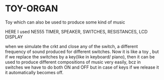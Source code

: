 # TOY-ORGAN
Toy which can also be used to produce some kind of music

HERE I used NE555 TIMER, SPEAKER, SWITCHES, RESISTANCES, LCD DISPLAY
 
 when we simulate the crkt and close any of the switch, a different frequency of sound produced for different switches.
 Now it is like a toy , but if we replace the switches by a key(like in keyboard/ piano), then it can be used to produce different compositions of music very easily, bcz in switches we have to do both ON and OFF but in case of keys if we release it it automatically becomes off.
